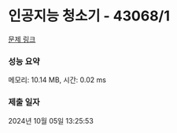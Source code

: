 # 인공지능 청소기 - 43068/1 

[문제 링크](https://level.goorm.io/exam/43068/1a-%EC%9D%B8%EA%B3%B5%EC%A7%80%EB%8A%A5-%EC%B2%AD%EC%86%8C%EA%B8%B0/quiz/1) 

### 성능 요약

메모리: 10.14 MB, 시간: 0.02 ms

### 제출 일자

2024년 10월 05일 13:25:53

